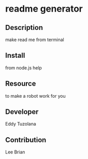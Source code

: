 # readme generator

## Description

make read me from terminal

## Install

from node.js help

## Resource

to make a robot work for you

## Developer

Eddy Tuzolana

## Contribution

Lee Brian
